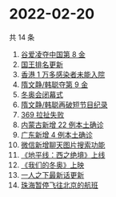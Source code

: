 # 2022-02-20

共 14 条

<!-- BEGIN -->
<!-- 最后更新时间 Sun Feb 20 2022 02:15:06 GMT+0800 (China Standard Time) -->

1. [谷爱凌夺中国第 8 金](https://www.zhihu.com/search?q=谷爱凌)
1. [国王排名更新](https://www.zhihu.com/search?q=国王排名)
1. [香港 1 万多感染者未能入院](https://www.zhihu.com/search?q=香港疫情)
1. [隋文静/韩聪夺第 9 金](https://www.zhihu.com/search?q=隋文静/韩聪)
1. [冬奥会闭幕式](https://www.zhihu.com/search?q=冬奥会闭幕式)
1. [隋文静/韩聪再破短节目纪录](https://www.zhihu.com/search?q=隋文静/韩聪)
1. [369 拉扯失败](https://www.zhihu.com/search?q=tes)
1. [内蒙古新增 22 例本土确诊](https://www.zhihu.com/search?q=内蒙古新增)
1. [广东新增 4 例本土确诊](https://www.zhihu.com/search?q=广东新增)
1. [微信新增聊天图片搜索功能](https://www.zhihu.com/search?q=微信聊天图片搜索)
1. [《地平线：西之绝境》上线](https://www.zhihu.com/search?q=地平线西之绝境)
1. [《我们的冬奥》上映](https://www.zhihu.com/search?q=我们的冬奥)
1. [一人之下最新话更新](https://www.zhihu.com/search?q=一人之下)
1. [珠海暂停飞往北京的航班](https://www.zhihu.com/search?q=珠海疫情)

<!-- END -->
